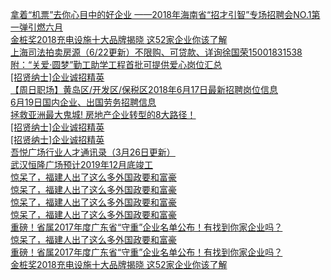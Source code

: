   
[拿着“机票”去你心目中的好企业 ——2018年海南省“招才引智”专场招聘会NO.1第一弹引燃六月](http://www.dianyue.me/archives/887/o0gj32lh0nshbw1s/)  
[金桩奖2018充电设施十大品牌揭晓 这52家企业你该了解](http://www.dianyue.me/archives/270/kivc99y3oxs06ryy/)  
[上海司法拍卖房源（6/22更新）不限购、可贷款、详询徐国荣15001831538](http://www.dianyue.me/archives/912/z5wocpggw4u5m1mr/)  
[附：“关爱·圆梦”勤工助学工程首批可提供爱心岗位汇总](http://www.dianyue.me/archives/931/sp3zwpz2xvgi2fph/)  
[[招贤纳士]企业诚招精英](http://www.dianyue.me/archives/129/fip1r9be3si4jt7d/)  
[【周日职场】黄岛区/开发区/保税区2018年6月17日最新招聘岗位信息](http://www.dianyue.me/archives/135/oygv9y4ah4hvdozi/)  
[6月19日国内企业、出国劳务招聘信息](http://www.dianyue.me/archives/381/422axs4vlk9vom21/)  
[拯救亚洲最大鬼城!  房地产企业转型的8大路径！](http://www.dianyue.me/archives/678/4esn19arepqh87ta/)  
[[招贤纳士]企业诚招精英](http://www.dianyue.me/archives/084/ta4l1bj14gv0n7w5/)  
[[招贤纳士]企业诚招精英](http://www.dianyue.me/archives/165/gvaexo4mx6sfnnk7/)  
[吾悦广场行业人才通讯录（3月26日更新）](http://www.dianyue.me/archives/314/53sxagkm62t6yg9t/)  
[武汉恒隆广场预计2019年12月底竣工](http://www.dianyue.me/archives/171/gubded39qo9p4x76/)  
[惊呆了，福建人出了这么多外国政要和富豪](http://www.dianyue.me/archives/106/lk817k9evimddhcn/)  
[惊呆了，福建人出了这么多外国政要和富豪](http://www.dianyue.me/archives/928/ix5qpke006g3q6fa/)  
[惊呆了，福建人出了这么多外国政要和富豪](http://www.dianyue.me/archives/533/4q779u6do8wjijt6/)  
[惊呆了，福建人出了这么多外国政要和富豪](http://www.dianyue.me/archives/479/rj0byd1rpmqsl79s/)  
[重磅！省属2017年度广东省“守重”企业名单公布！有找到你家企业吗？](http://www.dianyue.me/archives/759/taw0rl1mtizxkf5e/)  
[惊呆了，福建人出了这么多外国政要和富豪](http://www.dianyue.me/archives/492/psh7u9t36m3wg83y/)  
[重磅！省属2017年度广东省“守重”企业名单公布！有找到你家企业吗？](http://www.dianyue.me/archives/406/7sr9rbam1yerke11/)  
[金桩奖2018充电设施十大品牌揭晓 这52家企业你该了解](http://www.dianyue.me/archives/184/vc1eom6yaucka0lo/)